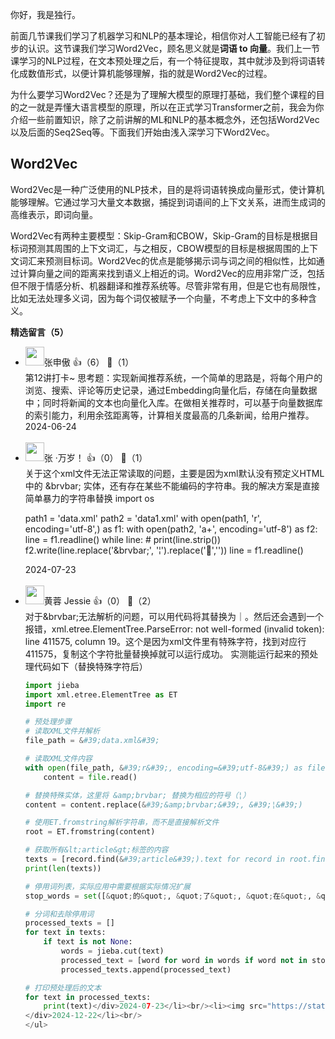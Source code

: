 你好，我是独行。

前面几节课我们学习了机器学习和NLP的基本理论，相信你对人工智能已经有了初步的认识。这节课我们学习Word2Vec，顾名思义就是**词语 to 向量**。我们上一节课学习的NLP过程，在文本预处理之后，有一个特征提取，其中就涉及到将词语转化成数值形式，以便计算机能够理解，指的就是Word2Vec的过程。

为什么要学习Word2Vec？还是为了理解大模型的原理打基础，我们整个课程的目的之一就是弄懂大语言模型的原理，所以在正式学习Transformer之前，我会为你介绍一些前置知识，除了之前讲解的ML和NLP的基本概念外，还包括Word2Vec以及后面的Seq2Seq等。下面我们开始由浅入深学习下Word2Vec。

## Word2Vec

Word2Vec是一种广泛使用的NLP技术，目的是将词语转换成向量形式，使计算机能够理解。它通过学习大量文本数据，捕捉到词语间的上下文关系，进而生成词的高维表示，即词向量。

Word2Vec有两种主要模型：Skip-Gram和CBOW，Skip-Gram的目标是根据目标词预测其周围的上下文词汇，与之相反，CBOW模型的目标是根据周围的上下文词汇来预测目标词。Word2Vec的优点是能够揭示词与词之间的相似性，比如通过计算向量之间的距离来找到语义上相近的词。Word2Vec的应用非常广泛，包括但不限于情感分析、机器翻译和推荐系统等。尽管非常有用，但是它也有局限性，比如无法处理多义词，因为每个词仅被赋予一个向量，不考虑上下文中的多种含义。
<div><strong>精选留言（5）</strong></div><ul>
<li><img src="https://static001.geekbang.org/account/avatar/00/12/0a/a4/828a431f.jpg" width="30px"><span>张申傲</span> 👍（6） 💬（1）<div>第12讲打卡~
思考题：实现新闻推荐系统，一个简单的思路是，将每个用户的浏览、搜索、评论等历史记录，通过Embedding向量化后，存储在向量数据中；同时将新闻的文本也向量化入库。在做相关推荐时，可以基于向量数据库的索引能力，利用余弦距离等，计算相关度最高的几条新闻，给用户推荐。</div>2024-06-24</li><br/><li><img src="https://static001.geekbang.org/account/avatar/00/3b/dd/f2/3513c633.jpg" width="30px"><span>张 ·万岁！</span> 👍（0） 💬（1）<div>关于这个xml文件无法正常读取的问题，主要是因为xml默认没有预定义HTML中的 &amp;brvbar; 实体，还有存在某些不能编码的字符串。我的解决方案是直接简单暴力的字符串替换
import os

path1 = &#39;data.xml&#39;
path2 = &#39;data1.xml&#39;
with open(path1, &#39;r&#39;, encoding=&#39;utf-8&#39;,) as f1:
    with open(path2, &#39;a+&#39;, encoding=&#39;utf-8&#39;) as f2:
        line = f1.readline()
        while line:
            # print(line.strip())
            f2.write(line.replace(&#39;&amp;brvbar;&#39;, &#39;¦&#39;).replace(&#39;￿&#39;,&#39;&#39;))
            line = f1.readline() </div>2024-07-23</li><br/><li><img src="https://static001.geekbang.org/account/avatar/00/0f/c6/d9/9058e13c.jpg" width="30px"><span>黄蓉 Jessie</span> 👍（0） 💬（2）<div>对于&amp;brvbar;无法解析的问题，可以用代码将其替换为｜。然后还会遇到一个报错，xml.etree.ElementTree.ParseError: not well-formed (invalid token): line 411575, column 19。这个是因为xml文件里有特殊字符，找到对应行411575，复制这个字符批量替换掉就可以运行成功。
实测能运行起来的预处理代码如下（替换特殊字符后）
```python
import jieba
import xml.etree.ElementTree as ET
import re

# 预处理步骤
# 读取XML文件并解析
file_path = &#39;data.xml&#39;

# 读取XML文件内容
with open(file_path, &#39;r&#39;, encoding=&#39;utf-8&#39;) as file:
    content = file.read()

# 替换特殊实体，这里将 &amp;brvbar; 替换为相应的符号（¦）
content = content.replace(&#39;&amp;brvbar;&#39;, &#39;¦&#39;)

# 使用ET.fromstring解析字符串，而不是直接解析文件
root = ET.fromstring(content)

# 获取所有&lt;article&gt;标签的内容
texts = [record.find(&#39;article&#39;).text for record in root.findall(&#39;RECORD&#39;)]
print(len(texts))

# 停用词列表，实际应用中需要根据实际情况扩展
stop_words = set([&quot;的&quot;, &quot;了&quot;, &quot;在&quot;, &quot;是&quot;, &quot;我&quot;, &quot;有&quot;, &quot;和&quot;, &quot;就&quot;])

# 分词和去除停用词
processed_texts = []
for text in texts:
    if text is not None:
        words = jieba.cut(text)
        processed_text = [word for word in words if word not in stop_words]
        processed_texts.append(processed_text)

# 打印预处理后的文本
for text in processed_texts:
    print(text)</div>2024-07-23</li><br/><li><img src="https://static001.geekbang.org/account/avatar/00/14/90/19/b3403815.jpg" width="30px"><span>Juha</span> 👍（0） 💬（4）<div>这个xml文件，不知道有没有一样无法正常读取的，如果换了lxml的话，数据会变得很多，结果不准确</div>2024-07-09</li><br/><li><img src="https://static001.geekbang.org/account/avatar/00/10/da/d9/f051962f.jpg" width="30px"><span>浩仔是程序员</span> 👍（0） 💬（0）<div>老师，你好，基于Word2Vec是怎么实现情感分析的呢？是预先定义一些比如负面情绪的词语，计算拿到一组向量。然后输入一个词，计算出向量，跟预先定义好负面情绪的向量计算相似度，判断是否为负面情绪吗？
</div>2024-12-22</li><br/>
</ul>